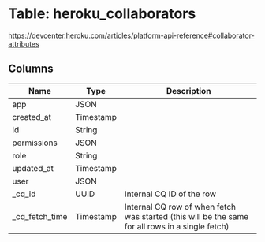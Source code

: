 
# Table: heroku_collaborators
https://devcenter.heroku.com/articles/platform-api-reference#collaborator-attributes
## Columns
| Name        | Type           | Description  |
| ------------- | ------------- | -----  |
|app|JSON||
|created_at|Timestamp||
|id|String||
|permissions|JSON||
|role|String||
|updated_at|Timestamp||
|user|JSON||
|_cq_id|UUID|Internal CQ ID of the row|
|_cq_fetch_time|Timestamp|Internal CQ row of when fetch was started (this will be the same for all rows in a single fetch)|
